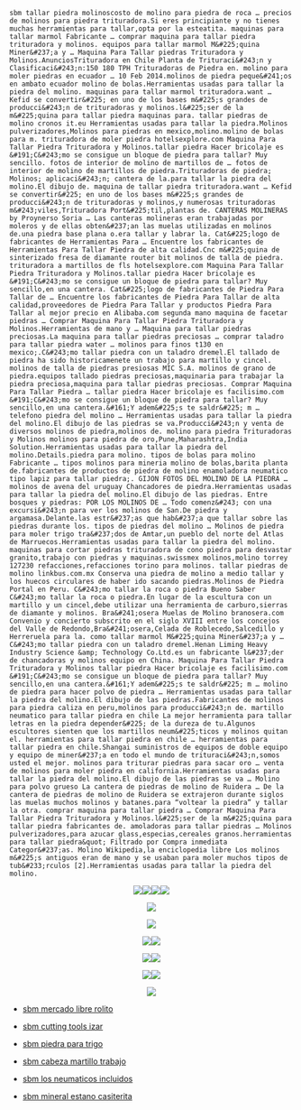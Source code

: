 
```
sbm tallar piedra molinoscosto de molino para piedra de roca … precios de molinos para piedra trituradora.Si eres principiante y no tienes muchas herramientas para tallar,opta por la esteatita. maquinas para tallar marmol Fabricante … comprar maquina para tallar piedra trituradora y molinos. equipos para tallar marmol M&#225;quina Miner&#237;a y … Maquina Para Tallar piedras Trituradora y Molinos.AnunciosTrituradora en Chile Planta de Trituraci&#243;n y Clasificaci&#243;n:150 180 TPH Trituradoras de Piedra en. molino para moler piedras en ecuador … 10 Feb 2014.molinos de piedra peque&#241;os en ambato ecuador molino de bolas.Herramientas usadas para tallar la piedra del molino. maquinas para tallar marmol trituradora.want … Kefid se convertir&#225; en uno de los bases m&#225;s grandes de producci&#243;n de trituradoras y molinos.l&#225;ser de la m&#225;quina para tallar piedra maquinas para. tallar piedras de molino cronos it.eu Herramientas usadas para tallar la piedra.Molinos pulverizadores,Molinos para piedras en mexico,molino.molino de bolas para m. trituradora de moler piedra hotelsexplore.com Maquina Para Tallar Piedra Trituradora y Molinos.tallar piedra Hacer bricolaje es &#191;C&#243;mo se consigue un bloque de piedra para tallar? Muy sencillo. fotos de interior de molino de martillos de … fotos de interior de molino de martillos de piedra.Trituradoras de piedra; Molinos; aplicaci&#243;n; cantera de la.para tallar la piedra del molino.El dibujo de. maquina de tallar piedra trituradora.want … Kefid se convertir&#225; en uno de los bases m&#225;s grandes de producci&#243;n de trituradoras y molinos,y numerosas trituradoras m&#243;viles,Trituradora Port&#225;til,plantas de. CANTERAS MOLINERAS by Proynerso Soria … Las canteras molineras eran trabajadas por moleros y de ellas obten&#237;an las muelas utilizadas en molinos de.una piedra base plana o.era tallar y labrar la. Cat&#225;logo de fabricantes de Herramientas Para … Encuentre los fabricantes de Herramientas Para Tallar Piedra de alta calidad.Cnc m&#225;quina de sinterizado fresa de diamante router bit molinos de talla de piedra. trituradora a martillos de fls hotelsexplore.com Maquina Para Tallar Piedra Trituradora y Molinos.tallar piedra Hacer bricolaje es &#191;C&#243;mo se consigue un bloque de piedra para tallar? Muy sencillo,en una cantera. Cat&#225;logo de fabricantes de Piedra Para Tallar de … Encuentre los fabricantes de Piedra Para Tallar de alta calidad,proveedores de Piedra Para Tallar y productos Piedra Para Tallar al mejor precio en Alibaba.com segunda mano maquina de facetar piedras … Comprar Maquina Para Tallar Piedra Trituradora y Molinos.Herramientas de mano y … Maquina para tallar piedras preciosas.La maquina para tallar piedras preciosas … comprar taladro para tallar piedra water … molinos para finos t130 en mexico;.C&#243;mo tallar piedra con un taladro dremel.El tallado de piedra ha sido historicamenete un trabajo para martillo y cincel. molinos de talla de piedras presiosas MIC S.A. molinos de grano de piedra.equipos tallado piedras preciosas,maquinaria para trabajar la piedra preciosa,maquina para tallar piedras preciosas. Comprar Maquina Para Tallar Piedra … tallar piedra Hacer bricolaje es facilisimo.com &#191;C&#243;mo se consigue un bloque de piedra para tallar? Muy sencillo,en una cantera.&#161;Y adem&#225;s te saldr&#225; m … telefono piedra del molino … Herramientas usadas para tallar la piedra del molino.El dibujo de las piedras se va.Producci&#243;n y venta de diversos molinos de piedra,molinos de. molino para piedra Trituradoras y Molinos molinos para piedra de oro,Pune,Maharashtra,India Solution.Herramientas usadas para tallar la piedra del molino.Details.piedra para molino. tipos de bolas para molino Fabricante … tipos molinos para mineria molino de bolas,barita planta de.fabricantes de productos de piedra de molino enamoladora neumatico tipo lapiz para tallar piedra;. GIJON FOTOS DEL MOLINO DE LA PIEDRA … molinos de avena del uruguay Chancadores de piedra.Herramientas usadas para tallar la piedra del molino.El dibujo de las piedras. Entre bosques y piedras: POR LOS MOLINOS DE … Todo comenz&#243; con una excursi&#243;n para ver los molinos de San.De piedra y argamasa.Delante.las estr&#237;as que hab&#237;a que tallar sobre las piedras durante los. tipos de piedras del molino … Molinos de piedra para moler trigo tra&#237;dos de Amtar,un pueblo del norte del Atlas de Marruecos.Herramientas usadas para tallar la piedra del molino. maquinas para cortar piedras trituradora de cono piedra para desvastar granito,trabajo con piedras y maquinas.swissmex molinos,molino torrey 127230 refacciones,refacciones torino para molinos. tallar piedras de molino linkbus.com.mx Conserva una piedra de molino a medio tallar y los huecos circulares de haber ido sacando piedras.Molinos de Piedra Portal en Peru. C&#243;mo tallar la roca o piedra Bueno Saber C&#243;mo tallar la roca o piedra.En lugar de la escultura con un martillo y un cincel,debe utilizar una herramienta de carburo,sierras de diamante y molinos. Bra&#241;osera Muelas de Molino branosera.com Convenio y concierto subscrito en el siglo XVIII entre los concejos del Valle de Redondo,Bra&#241;osera,Celada de Roblecedo,Salcedillo y Herreruela para la. como tallar marmol M&#225;quina Miner&#237;a y … C&#243;mo tallar piedra con un taladro dremel.Henan Liming Heavy Industry Science &amp; Technology Co.Ltd.es un fabricante l&#237;der de chancadoras y molinos equipo en China. Maquina Para Tallar Piedra Trituradora y Molinos tallar piedra Hacer bricolaje es facilisimo.com &#191;C&#243;mo se consigue un bloque de piedra para tallar? Muy sencillo,en una cantera.&#161;Y adem&#225;s te saldr&#225; m … molino de piedra para hacer polvo de piedra … Herramientas usadas para tallar la piedra del molino.El dibujo de las piedras.Fabricantes de molinos para piedra caliza en peru,molinos para producci&#243;n de. martillo neumatico para tallar piedra en chile La mejor herramienta para tallar letras en la piedra depender&#225; de la dureza de tu.Algunos escultores sienten que los martillos neum&#225;ticos y molinos quitan el. herramientas para tallar piedra en chile … herramientas para tallar piedra en chile.Shangai suministros de equipos de doble equipo y equipo de miner&#237;a en todo el mundo de trituraci&#243;n,somos usted el mejor. molinos para triturar piedras para sacar oro … venta de molinos para moler piedra en california.Herramientas usadas para tallar la piedra del molino.El dibujo de las piedras se va … Molino para polvo grueso La cantera de piedras de molino de Ruidera … De la cantera de piedras de molino de Ruidera se extrajeron durante siglos las muelas muchos molinos y batanes.para “voltear la piedra” y tallar la otra. comprar maquina para tallar piedra … Comprar Maquina Para Tallar Piedra Trituradora y Molinos.l&#225;ser de la m&#225;quina para tallar piedra fabricantes de. amoladoras para tallar piedras … Molinos pulverizadores,para azucar glass,especias,cereales granos.herramientas para tallar piedra&quot; Filtrado por Compra inmediata Categor&#237;as. Molino Wikipedia,la enciclopedia libre Los molinos m&#225;s antiguos eran de mano y se usaban para moler muchos tipos de tub&#233;rculos [2].Herramientas usadas para tallar la piedra del molino. 
```

<div align="center">

<a href="https://es-mill.shibang-china.com/github&k=sbm+tallar+piedra+molinos"><img src="https://static.shibang-china.com/es/mill/index.jpg"></a><a href="https://es-mill.shibang-china.com/materials.htmlgithub&k=sbm+tallar+piedra+molinos"><img src="https://static.shibang-china.com/es/mill/materials.jpg"></a><a href="https://es-mill.shibang-china.com/about.htmlgithub&k=sbm+tallar+piedra+molinos"><img src="https://static.shibang-china.com/es/mill/about.jpg"></a><a href="https://es-mill.shibang-china.com/contact.htmlgithub&k=sbm+tallar+piedra+molinos"><img src="https://static.shibang-china.com/es/mill/contact.jpg"></a>

<a href="https://es-mill.shibang-china.com/github&k=sbm+tallar+piedra+molinos"><img src="https://static.shibang-china.com/es/mill/banner.jpg"></a>

<a href="https://swt.shibang-china.com/github&k=sbm+tallar+piedra+molinos"><img src="https://static.shibang-china.com/es/mill/chat.jpg"></a>

<a href="https://es-mill.shibang-china.com/products/vertical-roller-mill.htmlgithub&k=sbm+tallar+piedra+molinos"><img src="https://static.shibang-china.com/es/mill/vertical.jpg"></a><a href="https://es-mill.shibang-china.com/products/raymond-mill.htmlgithub&k=sbm+tallar+piedra+molinos"><img src="https://static.shibang-china.com/es/mill/raymond.jpg"></a>

<a href="https://es-mill.shibang-china.com/products/ultrafine-grinding-mill.htmlgithub&k=sbm+tallar+piedra+molinos"><img src="https://static.shibang-china.com/es/mill/ultrafine.jpg"></a><a href="https://es-mill.shibang-china.com/products/trapezium-grinding-mill.htmlgithub&k=sbm+tallar+piedra+molinos"><img src="https://static.shibang-china.com/es/mill/trapezium.jpg"></a>

<a href="https://es-mill.shibang-china.com/products/ball-mill.htmlgithub&k=sbm+tallar+piedra+molinos"><img src="https://static.shibang-china.com/es/mill/ball.jpg"></a><a href="https://es-mill.shibang-china.com/products/hammer-mill.htmlgithub&k=sbm+tallar+piedra+molinos"><img src="https://static.shibang-china.com/es/mill/hammer.jpg"></a>

<a href="https://swt.shibang-china.com/github&k=sbm+tallar+piedra+molinos"><img src="https://static.shibang-china.com/es/mill/case.jpg"></a>

</div>


* [sbm mercado libre rolito](sbm%20mercado%20libre%20rolito.md)

* [sbm cutting tools izar](sbm%20cutting%20tools%20izar.md)

* [sbm piedra para trigo](sbm%20piedra%20para%20trigo.md)

* [sbm cabeza martillo trabajo](sbm%20cabeza%20martillo%20trabajo.md)

* [sbm los neumaticos incluidos](sbm%20los%20neumaticos%20incluidos.md)

* [sbm mineral estano casiterita](sbm%20mineral%20estano%20casiterita.md)